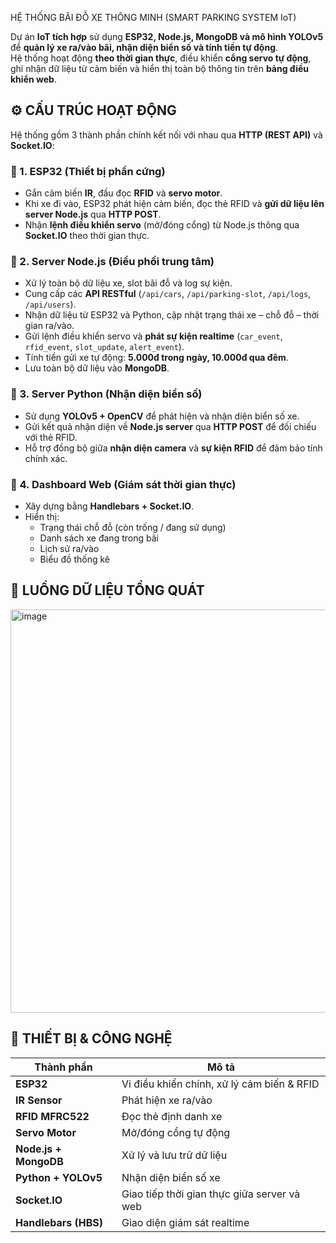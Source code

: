HỆ THỐNG BÃI ĐỖ XE THÔNG MINH (SMART PARKING SYSTEM IoT)

Dự án **IoT tích hợp** sử dụng **ESP32, Node.js, MongoDB và mô hình YOLOv5** để **quản lý xe ra/vào bãi, nhận diện biển số và tính tiền tự động**.  
Hệ thống hoạt động **theo thời gian thực**, điều khiển **cổng servo tự động**, ghi nhận dữ liệu từ cảm biến và hiển thị toàn bộ thông tin trên **bảng điều khiển web**.

## ⚙️ CẤU TRÚC HOẠT ĐỘNG

Hệ thống gồm 3 thành phần chính kết nối với nhau qua **HTTP (REST API)** và **Socket.IO**:
### 🔹 1. ESP32 (Thiết bị phần cứng)
- Gắn cảm biến **IR**, đầu đọc **RFID** và **servo motor**.  
- Khi xe đi vào, ESP32 phát hiện cảm biến, đọc thẻ RFID và **gửi dữ liệu lên server Node.js** qua **HTTP POST**.  
- Nhận **lệnh điều khiển servo** (mở/đóng cổng) từ Node.js thông qua **Socket.IO** theo thời gian thực.
### 🔹 2. Server Node.js (Điều phối trung tâm)
- Xử lý toàn bộ dữ liệu xe, slot bãi đỗ và log sự kiện.  
- Cung cấp các **API RESTful** (`/api/cars`, `/api/parking-slot`, `/api/logs`, `/api/users`).  
- Nhận dữ liệu từ ESP32 và Python, cập nhật trạng thái xe – chỗ đỗ – thời gian ra/vào.  
- Gửi lệnh điều khiển servo và **phát sự kiện realtime** (`car_event`, `rfid_event`, `slot_update`, `alert_event`).  
- Tính tiền gửi xe tự động: **5.000đ trong ngày, 10.000đ qua đêm**.  
- Lưu toàn bộ dữ liệu vào **MongoDB**.
### 🔹 3. Server Python (Nhận diện biển số)
- Sử dụng **YOLOv5 + OpenCV** để phát hiện và nhận diện biển số xe.  
- Gửi kết quả nhận diện về **Node.js server** qua **HTTP POST** để đối chiếu với thẻ RFID.  
- Hỗ trợ đồng bộ giữa **nhận diện camera** và **sự kiện RFID** để đảm bảo tính chính xác.
### 🔹 4. Dashboard Web (Giám sát thời gian thực)
- Xây dựng bằng **Handlebars + Socket.IO**.  
- Hiển thị:
  - Trạng thái chỗ đỗ (còn trống / đang sử dụng)  
  - Danh sách xe đang trong bãi  
  - Lịch sử ra/vào
  - Biểu đồ thống kê
## 🔄 LUỒNG DỮ LIỆU TỔNG QUÁT

<img width="787" height="645" alt="image" src="https://github.com/user-attachments/assets/655782c1-c92d-4841-9198-61518f6cb656" />

## 🧩 THIẾT BỊ & CÔNG NGHỆ 

| Thành phần | Mô tả |
|-------------|--------|
| **ESP32** | Vi điều khiển chính, xử lý cảm biến & RFID |
| **IR Sensor** | Phát hiện xe ra/vào |
| **RFID MFRC522** | Đọc thẻ định danh xe |
| **Servo Motor** | Mở/đóng cổng tự động |
| **Node.js + MongoDB** | Xử lý và lưu trữ dữ liệu |
| **Python + YOLOv5** | Nhận diện biển số xe |
| **Socket.IO** | Giao tiếp thời gian thực giữa server và web |
| **Handlebars (HBS)** | Giao diện giám sát realtime |
